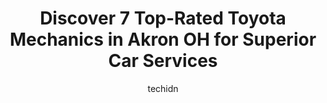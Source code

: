 ---
layout: ampstory
image: https://images.unsplash.com/photo-1607892027477-34542018abc4?ixlib=rb-4.0.3&ixid=MnwxMjA3fDB8MHxwaG90by1wYWdlfHx8fGVufDB8fHx8&auto=format&fit=crop&w=640&h=853&q=80
author: techidn
featured: false
description: If youre in need of trustworthy and skilled Toyota Mechanic in Akron  OH, USA, youll be pleased to discover the 7 best Toyota Mechanic in town. Their expertise and commitment to customer s
title: Discover 7 Top-Rated Toyota Mechanics in Akron  OH for Superior Car Services
cover:
   title: Discover 7 Top-Rated Toyota Mechanics in Akron  OH for Superior Car Services
   subtitle: Rickpate
   background: https://images.unsplash.com/photo-1607892027477-34542018abc4?ixlib=rb-4.0.3&ixid=MnwxMjA3fDB8MHxwaG90by1wYWdlfHx8fGVufDB8fHx8&auto=format&fit=crop&w=640&h=853&q=80

pages: 
 - layout: thirds
   top: <h1>#1 Mackey Auto Care</h1>
   bottom: "<p>PLEASE DONT BRING YOUR VEHICLE HERE. THIS IS MY FOURTH TIME BRINGING IT BACK FOR THE SAME ISSUE!!To make it worse, its causing an even bigger issue now.I brought my</p>"
   background: https://www.knot35.com/toplist/wp-content/uploads/2023/06/best-toyota-mechanic-1-in-akron-oh-1685836817.jpeg
   backgroundblur: true
 - layout: thirds
   top: <h1>#2 Kenmore Automotive</h1>
   bottom: "<p>1554 Kenmore Blvd, Akron, OH 44314, United States</p>"
   background: https://www.knot35.com/toplist/wp-content/uploads/2023/06/best-toyota-mechanic-2-in-akron-oh-1685836817.jpeg
   cta:
      link: https://www.knot35.com/toplist/discover-7-top-rated-toyota-mechanics-in-akron-oh-for-superior-car-services/
      text: Discover 7 Top-Rated Toyota Mechanics in Akron  OH for Superior Car Services
 - layout: thirds
   top: <h1>#3 Stricklands Automotive</h1>
   bottom: "<p>2110 East Ave, Akron, OH 44314, United States</p>"
   background: https://www.knot35.com/toplist/wp-content/uploads/2023/06/best-toyota-mechanic-3-in-akron-oh-1685836818.jpeg
   cta:
      link: https://www.knot35.com/toplist/discover-7-top-rated-toyota-mechanics-in-akron-oh-for-superior-car-services/
      text: Discover 7 Top-Rated Toyota Mechanics in Akron  OH for Superior Car Services
 - layout: thirds
   top: <h1>#4 261 Auto Repair</h1>
   bottom: "<p>2024 Romig Rd, Akron, OH 44320, United States</p>"
   background: https://images.unsplash.com/photo-1484589065579-248aad0d8b13?ixlib=rb-4.0.3&ixid=MnwxMjA3fDB8MHxwaG90by1wYWdlfHx8fGVufDB8fHx8&auto=format&fit=crop&w=640&h=853&q=80
   cta:
      link: https://www.knot35.com/toplist/discover-7-top-rated-toyota-mechanics-in-akron-oh-for-superior-car-services/
      text: Discover 7 Top-Rated Toyota Mechanics in Akron  OH for Superior Car Services
 - layout: thirds
   top: <h1>#5 Long & Sons Automotive</h1>
   bottom: "<p>730 N Main St, Akron, OH 44310, United States</p>"
   background: https://images.unsplash.com/photo-1580610447943-1bfbef5efe07?ixlib=rb-4.0.3&ixid=MnwxMjA3fDB8MHxwaG90by1wYWdlfHx8fGVufDB8fHx8&auto=format&fit=crop&w=640&h=853&q=80
   cta:
      link: https://www.knot35.com/toplist/discover-7-top-rated-toyota-mechanics-in-akron-oh-for-superior-car-services/
      text: Discover 7 Top-Rated Toyota Mechanics in Akron  OH for Superior Car Services
 - layout: thirds
   top: <h1>#6 Ken Ganley Toyota Service</h1>
   bottom: "<p>1395 E Market St, Akron, OH 44305, United States</p>"
   background: https://images.unsplash.com/photo-1608501821300-4f99e58bba77?ixlib=rb-4.0.3&ixid=MnwxMjA3fDB8MHxwaG90by1wYWdlfHx8fGVufDB8fHx8&auto=format&fit=crop&w=640&h=853&q=80
   cta:
      link: https://www.knot35.com/toplist/discover-7-top-rated-toyota-mechanics-in-akron-oh-for-superior-car-services/
      text: Discover 7 Top-Rated Toyota Mechanics in Akron  OH for Superior Car Services
 - layout: thirds
   top: <h1>#7 PTS Automotive</h1>
   bottom: "<p>2430 S Main St, Akron, OH 44319, United States</p>"
   background: https://images.unsplash.com/photo-1489694553447-4c9339da310d?ixlib=rb-4.0.3&ixid=MnwxMjA3fDB8MHxwaG90by1wYWdlfHx8fGVufDB8fHx8&auto=format&fit=crop&w=640&h=853&q=80
   cta:
      link: https://www.knot35.com/toplist/discover-7-top-rated-toyota-mechanics-in-akron-oh-for-superior-car-services/
      text: Discover 7 Top-Rated Toyota Mechanics in Akron  OH for Superior Car Services
 - layout: thirds
   middle: Continue reading...
   background: https://images.unsplash.com/photo-1561679660-d00ee1e0dc8e?ixlib=rb-4.0.3&ixid=MnwxMjA3fDB8MHxwaG90by1wYWdlfHx8fGVufDB8fHx8&auto=format&fit=crop&w=640&h=853&q=80
   cta:
      link: https://www.knot35.com/toplist/discover-7-top-rated-toyota-mechanics-in-akron-oh-for-superior-car-services/
      text: Discover 7 Top-Rated Toyota Mechanics in Akron  OH for Superior Car Services
      
---